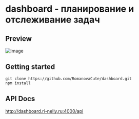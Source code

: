 # dashboard - планирование и отслеживание задач

## Preview
![image](https://user-images.githubusercontent.com/98029620/190184783-1304f46c-0b30-4d6f-bbc3-09a1f5429ee7.png)


## Getting started
```
git clone https://github.com/RomanovaCute/dashboard.git
npm install
```

 
## API Docs
http://dashboard.ri-nelly.ru:4000/api
